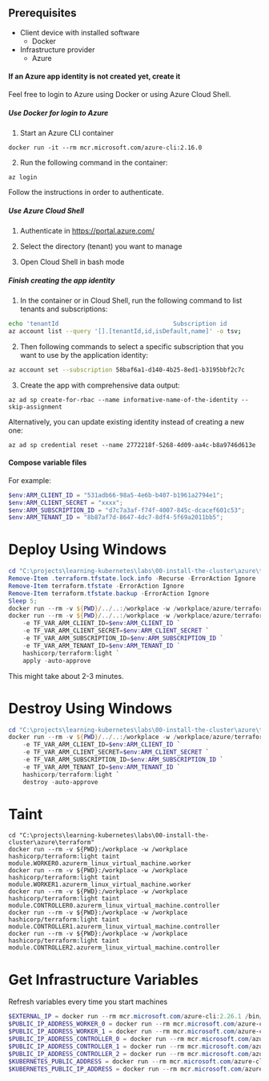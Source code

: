 ## Prerequisites

- Client device with installed software
  - Docker
- Infrastructure provider
  - Azure

#### If an Azure app identity is not created yet, create it

Feel free to login to Azure using Docker or using Azure Cloud Shell.

##### Use Docker for login to Azure

1. Start an Azure CLI container

```
docker run -it --rm mcr.microsoft.com/azure-cli:2.16.0
```

2. Run the following command in the container:

```
az login
```

Follow the instructions in order to authenticate.

##### Use Azure Cloud Shell

1. Authenticate in https://portal.azure.com/

2. Select the directory (tenant) you want to manage

3. Open Cloud Shell in bash mode

##### Finish creating the app identity

1. In the container or in Cloud Shell, run the following command to list tenants and subscriptions:

```bash
echo 'tenantId                                Subscription id                         Default Subscription name';
az account list --query '[].[tenantId,id,isDefault,name]' -o tsv;
```

2. Then following commands to select a specific subscription that you want to use by the application identity:

```bash
az account set --subscription 58baf6a1-d140-4b25-8ed1-b3195bbf2c7c
```

3. Create the app with comprehensive data output:

```
az ad sp create-for-rbac --name informative-name-of-the-identity --skip-assignment
```

Alternatively, you can update existing identity instead of creating a new one:

```
az ad sp credential reset --name 2772218f-5268-4d09-aa4c-b8a9746d613e
```

#### Compose variable files

For example:

```PowerShell
$env:ARM_CLIENT_ID = "531adb66-98a5-4e6b-b407-b1961a2794e1";
$env:ARM_CLIENT_SECRET = "xxxx";
$env:ARM_SUBSCRIPTION_ID = "d7c7a3af-f74f-4007-845c-dcacef601c53";
$env:ARM_TENANT_ID = "8b87af7d-8647-4dc7-8df4-5f69a2011bb5";
```

# Deploy Using Windows

```PowerShell
cd "C:\projects\learning-kubernetes\labs\00-install-the-cluster\azure\terraform"
Remove-Item .terraform.tfstate.lock.info -Recurse -ErrorAction Ignore
Remove-Item terraform.tfstate -ErrorAction Ignore
Remove-Item terraform.tfstate.backup -ErrorAction Ignore
Sleep 5;
docker run --rm -v ${PWD}/../..:/workplace -w /workplace/azure/terraform hashicorp/terraform:light init
docker run --rm -v ${PWD}/../..:/workplace -w /workplace/azure/terraform `
    -e TF_VAR_ARM_CLIENT_ID=$env:ARM_CLIENT_ID `
    -e TF_VAR_ARM_CLIENT_SECRET=$env:ARM_CLIENT_SECRET `
    -e TF_VAR_ARM_SUBSCRIPTION_ID=$env:ARM_SUBSCRIPTION_ID `
    -e TF_VAR_ARM_TENANT_ID=$env:ARM_TENANT_ID `
    hashicorp/terraform:light `
    apply -auto-approve
```

This might take about 2-3 minutes.

# Destroy Using Windows

```PowerShell
cd "C:\projects\learning-kubernetes\labs\00-install-the-cluster\azure\terraform"
docker run --rm -v ${PWD}/../..:/workplace -w /workplace/azure/terraform `
    -e TF_VAR_ARM_CLIENT_ID=$env:ARM_CLIENT_ID `
    -e TF_VAR_ARM_CLIENT_SECRET=$env:ARM_CLIENT_SECRET `
    -e TF_VAR_ARM_SUBSCRIPTION_ID=$env:ARM_SUBSCRIPTION_ID `
    -e TF_VAR_ARM_TENANT_ID=$env:ARM_TENANT_ID `
    hashicorp/terraform:light `
    destroy -auto-approve
```

# Taint

```
cd "C:\projects\learning-kubernetes\labs\00-install-the-cluster\azure\terraform"
docker run --rm -v ${PWD}:/workplace -w /workplace hashicorp/terraform:light taint module.WORKER0.azurerm_linux_virtual_machine.worker
docker run --rm -v ${PWD}:/workplace -w /workplace hashicorp/terraform:light taint module.WORKER1.azurerm_linux_virtual_machine.worker
docker run --rm -v ${PWD}:/workplace -w /workplace hashicorp/terraform:light taint module.CONTROLLER0.azurerm_linux_virtual_machine.controller
docker run --rm -v ${PWD}:/workplace -w /workplace hashicorp/terraform:light taint module.CONTROLLER1.azurerm_linux_virtual_machine.controller
docker run --rm -v ${PWD}:/workplace -w /workplace hashicorp/terraform:light taint module.CONTROLLER2.azurerm_linux_virtual_machine.controller
```

# Get Infrastructure Variables

Refresh variables every time you start machines

```PowerShell
$EXTERNAL_IP = docker run --rm mcr.microsoft.com/azure-cli:2.26.1 /bin/bash -c "az login --service-principal -u $env:ARM_CLIENT_ID -p $env:ARM_CLIENT_SECRET --tenant $env:ARM_TENANT_ID --output none; az network public-ip show -g kubernetes-lab-00 -n kubernetes-pip --query ipAddress -o tsv"
$PUBLIC_IP_ADDRESS_WORKER_0 = docker run --rm mcr.microsoft.com/azure-cli:2.26.1 /bin/bash -c "az login --service-principal -u $env:ARM_CLIENT_ID -p $env:ARM_CLIENT_SECRET --tenant $env:ARM_TENANT_ID --output none; az network public-ip show -g kubernetes-lab-00 -n worker-0-pip --query 'ipAddress' -o tsv"
$PUBLIC_IP_ADDRESS_WORKER_1 = docker run --rm mcr.microsoft.com/azure-cli:2.26.1 /bin/bash -c "az login --service-principal -u $env:ARM_CLIENT_ID -p $env:ARM_CLIENT_SECRET --tenant $env:ARM_TENANT_ID --output none; az network public-ip show -g kubernetes-lab-00 -n worker-1-pip --query 'ipAddress' -o tsv"
$PUBLIC_IP_ADDRESS_CONTROLLER_0 = docker run --rm mcr.microsoft.com/azure-cli:2.26.1 /bin/bash -c "az login --service-principal -u $env:ARM_CLIENT_ID -p $env:ARM_CLIENT_SECRET --tenant $env:ARM_TENANT_ID --output none; az network public-ip show -g kubernetes-lab-00 -n controller-0-pip --query 'ipAddress' -o tsv"
$PUBLIC_IP_ADDRESS_CONTROLLER_1 = docker run --rm mcr.microsoft.com/azure-cli:2.26.1 /bin/bash -c "az login --service-principal -u $env:ARM_CLIENT_ID -p $env:ARM_CLIENT_SECRET --tenant $env:ARM_TENANT_ID --output none; az network public-ip show -g kubernetes-lab-00 -n controller-1-pip --query 'ipAddress' -o tsv"
$PUBLIC_IP_ADDRESS_CONTROLLER_2 = docker run --rm mcr.microsoft.com/azure-cli:2.26.1 /bin/bash -c "az login --service-principal -u $env:ARM_CLIENT_ID -p $env:ARM_CLIENT_SECRET --tenant $env:ARM_TENANT_ID --output none; az network public-ip show -g kubernetes-lab-00 -n controller-2-pip --query 'ipAddress' -o tsv"
$KUBERNETES_PUBLIC_ADDRESS = docker run --rm mcr.microsoft.com/azure-cli:2.26.1 /bin/bash -c "az login --service-principal -u $env:ARM_CLIENT_ID -p $env:ARM_CLIENT_SECRET --tenant $env:ARM_TENANT_ID --output none; az network public-ip show -g kubernetes-lab-00 -n kubernetes-pip --query ipAddress -o tsv"
$KUBERNETES_PUBLIC_IP_ADDRESS = docker run --rm mcr.microsoft.com/azure-cli:2.26.1 /bin/bash -c "az login --service-principal -u $env:ARM_CLIENT_ID -p $env:ARM_CLIENT_SECRET --tenant $env:ARM_TENANT_ID --output none; az network public-ip show -g kubernetes-lab-00 -n kubernetes-pip --query ipAddress -o tsv"
```
